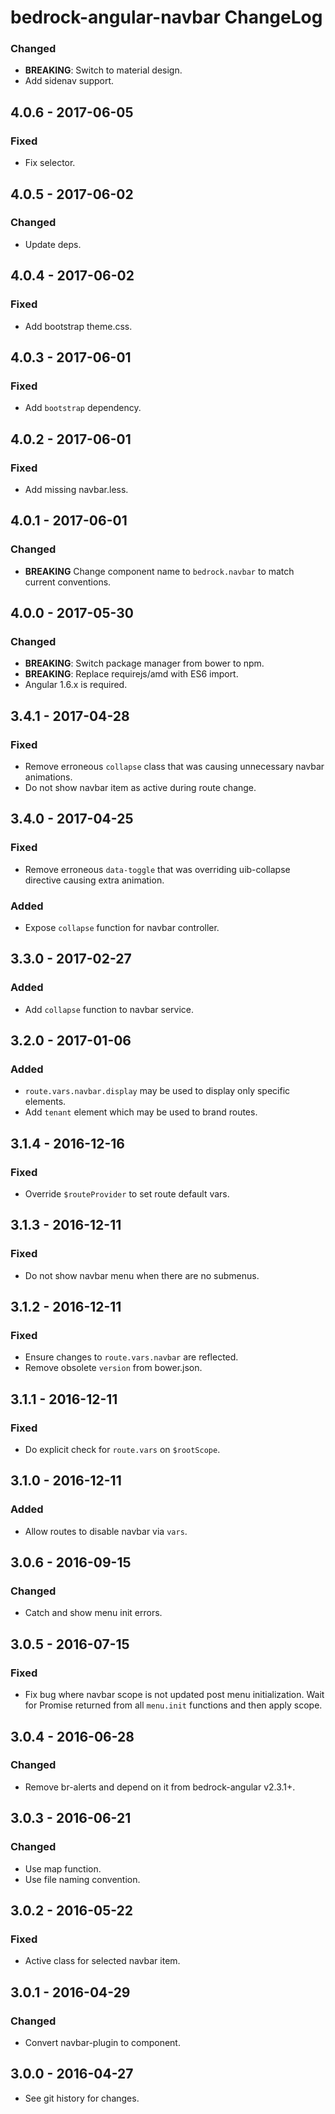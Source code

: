 # bedrock-angular-navbar ChangeLog

### Changed
- **BREAKING**: Switch to material design.
- Add sidenav support.

## 4.0.6 - 2017-06-05

### Fixed
- Fix selector.

## 4.0.5 - 2017-06-02

### Changed
- Update deps.

## 4.0.4 - 2017-06-02

### Fixed
- Add bootstrap theme.css.

## 4.0.3 - 2017-06-01

### Fixed
- Add `bootstrap` dependency.

## 4.0.2 - 2017-06-01

### Fixed
- Add missing navbar.less.

## 4.0.1 - 2017-06-01

### Changed
- **BREAKING** Change component name to `bedrock.navbar` to match current
  conventions.

## 4.0.0 - 2017-05-30

### Changed
- **BREAKING**: Switch package manager from bower to npm.
- **BREAKING**: Replace requirejs/amd with ES6 import.
- Angular 1.6.x is required.

## 3.4.1 - 2017-04-28

### Fixed
- Remove erroneous `collapse` class that was causing unnecessary
  navbar animations.
- Do not show navbar item as active during route change.

## 3.4.0 - 2017-04-25

### Fixed
- Remove erroneous `data-toggle` that was overriding
  uib-collapse directive causing extra animation.

### Added
- Expose `collapse` function for navbar controller.

## 3.3.0 - 2017-02-27

### Added
- Add `collapse` function to navbar service.

## 3.2.0 - 2017-01-06

### Added
- `route.vars.navbar.display` may be used to display only specific elements.
- Add `tenant` element which may be used to brand routes.

## 3.1.4 - 2016-12-16

### Fixed
- Override `$routeProvider` to set route default vars.

## 3.1.3 - 2016-12-11

### Fixed
- Do not show navbar menu when there are no submenus.

## 3.1.2 - 2016-12-11

### Fixed
- Ensure changes to `route.vars.navbar` are reflected.
- Remove obsolete `version` from bower.json.

## 3.1.1 - 2016-12-11

### Fixed
- Do explicit check for `route.vars` on `$rootScope`.

## 3.1.0 - 2016-12-11

### Added
- Allow routes to disable navbar via `vars`.

## 3.0.6 - 2016-09-15

### Changed
- Catch and show menu init errors.

## 3.0.5 - 2016-07-15

### Fixed
- Fix bug where navbar scope is not updated post menu initialization. Wait
  for Promise returned from all `menu.init` functions and then apply scope.

## 3.0.4 - 2016-06-28

### Changed
- Remove br-alerts and depend on it from bedrock-angular v2.3.1+.

## 3.0.3 - 2016-06-21

### Changed
- Use map function.
- Use file naming convention.

## 3.0.2 - 2016-05-22

### Fixed
- Active class for selected navbar item.

## 3.0.1 - 2016-04-29

### Changed
- Convert navbar-plugin to component.

## 3.0.0 - 2016-04-27

- See git history for changes.
